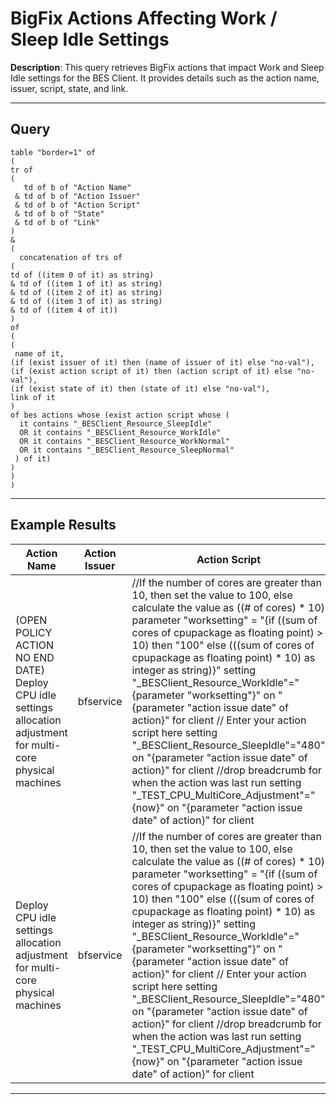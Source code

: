 # BigFix Actions Affecting Work / Sleep Idle Settings

**Description**: This query retrieves BigFix actions that impact Work and Sleep Idle settings for the BES Client. It provides details such as the action name, issuer, script, state, and link.

---

## Query

```bigfix
table "border=1" of 
(
tr of 
(
   td of b of "Action Name"
 & td of b of "Action Issuer"
 & td of b of "Action Script"
 & td of b of "State"
 & td of b of "Link"
)
& 
(
  concatenation of trs of 
(
td of ((item 0 of it) as string)
& td of ((item 1 of it) as string)
& td of ((item 2 of it) as string)
& td of ((item 3 of it) as string)
& td of ((item 4 of it))
)
of
(
(
 name of it, 
(if (exist issuer of it) then (name of issuer of it) else "no-val"),
(if (exist action script of it) then (action script of it) else "no-val"),
(if (exist state of it) then (state of it) else "no-val"),
link of it
)
of bes actions whose (exist action script whose (
  it contains "_BESClient_Resource_SleepIdle" 
  OR it contains "_BESClient_Resource_WorkIdle"
  OR it contains "_BESClient_Resource_WorkNormal"
  OR it contains "_BESClient_Resource_SleepNormal" 
 ) of it)
)
)
)
```

---

## Example Results

| Action Name                                                            | Action Issuer | Action Script                                                                                                                                                                                                                                                                                                                                                                                                                                                                                                                                                               | State   | Link                                                                                                                                                                      |
|------------------------------------------------------------------------|---------------|-----------------------------------------------------------------------------------------------------------------------------------------------------------------------------------------------------------------------------------------------------------------------------------------------------------------------------------------------------------------------------------------------------------------------------------------------------------------------------------------------------------------------------------------------------------------------------|---------|---------------------------------------------------------------------------------------------------------------------------------------------------------------------------|
| (OPEN POLICY ACTION NO END DATE) Deploy CPU idle settings allocation adjustment for multi-core physical machines | bfservice     | //If the number of cores are greater than 10, then set the value to 100, else calculate the value as ((# of cores) * 10) parameter "worksetting" = "{if ((sum of cores of cpupackage as floating point) > 10) then "100" else (((sum of cores of cpupackage as floating point) * 10) as integer as string)}" setting "_BESClient_Resource_WorkIdle"="{parameter "worksetting"}" on "{parameter "action issue date" of action}" for client // Enter your action script here setting "_BESClient_Resource_SleepIdle"="480" on "{parameter "action issue date" of action}" for client //drop breadcrumb for when the action was last run setting "_TEST_CPU_MultiCore_Adjustment"="{now}" on "{parameter "action issue date" of action}" for client | Stopped | (OPEN POLICY ACTION NO END DATE) Deploy CPU idle settings allocation adjustment for multi-core physical machines |
| Deploy CPU idle settings allocation adjustment for multi-core physical machines                               | bfservice     | //If the number of cores are greater than 10, then set the value to 100, else calculate the value as ((# of cores) * 10) parameter "worksetting" = "{if ((sum of cores of cpupackage as floating point) > 10) then "100" else (((sum of cores of cpupackage as floating point) * 10) as integer as string)}" setting "_BESClient_Resource_WorkIdle"="{parameter "worksetting"}" on "{parameter "action issue date" of action}" for client // Enter your action script here setting "_BESClient_Resource_SleepIdle"="480" on "{parameter "action issue date" of action}" for client //drop breadcrumb for when the action was last run setting "_TEST_CPU_MultiCore_Adjustment"="{now}" on "{parameter "action issue date" of action}" for client | Expired | Deploy CPU idle settings allocation adjustment for multi-core physical machines                         |

---


